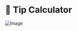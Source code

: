# 🚀 Tip Calculator


![Image](https://github.com/user-attachments/assets/1a01bf95-fd69-4774-bdde-cea523429822)
